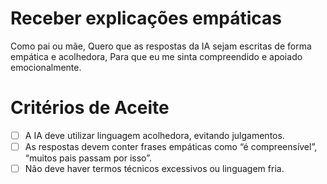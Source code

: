 # Receber explicações empáticas
Como pai ou mãe,
Quero que as respostas da IA sejam escritas de forma empática e acolhedora,
Para que eu me sinta compreendido e apoiado emocionalmente.

# Critérios de Aceite
- [ ] A IA deve utilizar linguagem acolhedora, evitando julgamentos.
- [ ] As respostas devem conter frases empáticas como “é compreensível”, “muitos pais passam por isso”.
- [ ] Não deve haver termos técnicos excessivos ou linguagem fria.